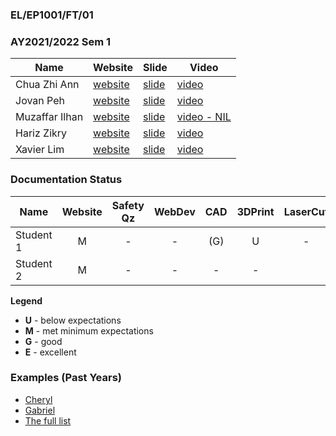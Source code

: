 ### EL/EP1001/FT/01
### AY2021/2022 Sem 1

| Name | Website | Slide | Video |
| ---- | ------- | ----- | ----- |
| Chua Zhi Ann | [website](https://zhi-ann.github.io/EP1001-New-webpage/) | [slide](https://drive.google.com/file/d/1RBKR5tpepMKTlA1l8AALDk-0smU1Bl9m/view?usp=sharing) | [video](https://drive.google.com/file/d/15wqwujOXxEj81kUR4uOCZWlIWIXSQyLS/view?usp=sharing)
| Jovan Peh | [website](https://jovan66465.github.io/FDFAB_1914157_/) | [slide](https://jovan66465.github.io/FDFAB_1914157_/pics/finalproject/poster.jpg) | [video](https://jovan66465.github.io/FDFAB_1914157_/pics/finalproject/demowtext.mp4)
| Muzaffar Ilhan | [website](https://muzaffar2020.github.io/EP1001/) | [slide](https://drive.google.com/file/d/1o4GSlfbCQZGspFszHMn-uSNd8TJlMwbS/view?usp=sharing) | [video - NIL]()
| Hariz Zikry | [website](https://harizzikry.github.io/EP1001/) | [slide](https://harizzikry.github.io/EP1001/Images/project/Handbrake%20presentation.png) | [video](https://harizzikry.github.io/EP1001/project.html)
| Xavier Lim | [website](https://plsspeccify.github.io/EP1001/1) | [slide](https://plsspeccify.github.io/EP1001/img/Poster.png) | [video](https://youtu.be/w-IJBAgEARM)


### Documentation Status

| Name | Website | Safety Qz | WebDev | CAD | 3DPrint | LaserCut | EmbPrg | FProj |
| ---- | :-: | :-: | :-: | :-: | :-: | :-: | :-: | :-: |
| Student 1 | M | - | - | (G) | U | - |
| Student 2 | M | - | - | - | - |


**Legend**
- **U** - below expectations<br>
- **M** - met minimum expectations<br>
- **G** - good<br>
- **E** - excellent<br>

### Examples (Past Years)
- [Cheryl](http://chwnzyl.github.io/DFAB/home)
- [Gabriel](https://gabriel-as.github.io/EP1000-SP/main.html)
- [The full list](../2020-S1/ep1000_ay20s1_gp2.md)
